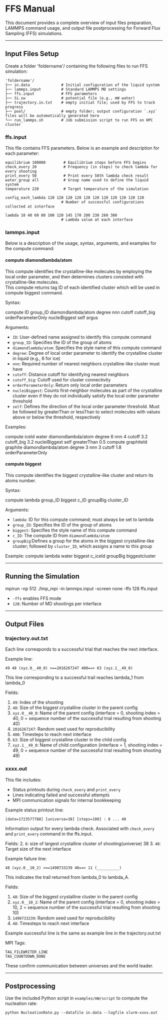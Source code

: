 # FFS Manual

This document provides a complete overview of input files preparation, LAMMPS command usage, and output file postprocessing for Forward Flux Sampling (FFS) simulations.

---

##  Input Files Setup

Create a folder 'foldername'/ containing the following files to run FFS simulation:

```
'foldername'/
├── in.data              # Initial configuration of the liquid system
├── lammps.input         # Standard LAMMPS MD settings
├── ffs.input            # FFS parameters
├── Si.sw                # potential file (e.g., mW water)
├── trajectory.in.txt    # empty initial file; used by FFS to track progress
├── pool/                # empty folder; output configuration `.xyz` files will be automatically generated here
└── run_lammps.sh        # Job submission script to run FFS on HPC cluster
```

###  ffs.input

This file contains FFS parameters. Below is an example and description for each parameter:

```
equilibrium 100000        # Equilibrium steps before FFS begins
check_every 20            # Frequency (in steps) to check lambda for every shooting
print_every 50            # Print every 50th lambda check result
water_group all           # Group name used to define the liquid system
temperature 220           # Target temperature of the simulation

config_each_lambda 120 120 120 120 120 120 120 120 120 120 120
                         # Number of successful configurations collected at interface

lambda 10 40 60 80 100 120 145 170 200 230 260 300
                         # Lambda value at each interface
```


### lammps.input

Below is a description of the usage, syntax, arguments, and examples for the compute command:

####  compute diamondlambda/atom

This compute identifies the crystalline-like molecules by employing the local order parameter, and then determines clusters consisted with crystalline-like molecules.  
This compute returns tag ID of each identified cluster which will be used in compute biggest command.

Syntax:

compute ID group_ID diamondlambda/atom degree nnn cutoff cutoff_big orderParameterOnly nucleiBiggest self argus


Arguments:
- `ID`: User-defined name assigned to identify this compute command
- `group_ID`: Specifies the ID of the group of atoms
- `diamondlambda/atom`: Specifies the style name of this compute command
- `degree`: Degree of local order parameter to identify the crystalline cluster in liquid (e.g., 6 for ice) 
- `nnn`: Required number of nearest neighbors crystalline-like cluster must have
- `cutoff`: Distance cutoff for identifying nearest neighbors
- `cutoff_big`: Cutoff used for cluster connectivity
- `orderParameterOnly`: Return only local order parameters
- `nucleiBiggest`: Counts first-neighbor molecules as part of the crystalline cluster even if they do not individually satisfy the local order parameter threshold
- `self`: Defines the direction of the local order parameter threshold. Must be followed by greaterThan or lessThan to select molecules with values above or below the threshold, respectively

Examples:

compute iceId water diamondlambda/atom degree 6 nnn 4 cutoff 3.2 cutoff_big 3.2 nucleiBiggest self greaterThan 0.5
compute graphiteId graphite diamondlambda/atom degree 3 nnn 3 cutoff 1.8 orderParameterOnly




####  compute biggest

This compute identifies the biggest crystalline-like cluster and return its atoms number.

Syntax:

compute lambda group_ID biggest c_ID groupBig cluster_ID


Arguments:
- `lambda`: ID for this compute command; must always be set to lambda
- `group_ID`: Specifies the ID of the group of atoms
- `biggest`: Specifies the style name of this compute command
- `c_ID`: The compute ID from `diamondlambda/atom`
- `groupBig`:Defines a group for the atoms in the biggest crystalline-like cluster; followed by `cluster_ID`, which assigns a name to this group

Example:
compute lambda water biggest c_iceId groupBig biggestcluster

---

## Running the Simulation


mpirun -np 512 ./lmp_mpi -in lammps.input -screen none -ffs 128 ffs.input

- `-ffs` enables FFS mode
- `128`: Number of MD shootings per interface

---


## Output Files

### trajectory.out.txt

Each line corresponds to a successful trial that reaches the next interface.

Example line:

```
49 48 (xyz.0__40_0) >==2016267247 400==> 63 (xyz.1__49_0)
```

This line corresponding to a successful trail reaches lambda_1 from lambda_0

Fields:
1. `49`: Index of the shooting
2. `48`: Size of the biggest crystalline cluster in the parent config
3. `xyz.0__40_0`: Name of the parent config (interface = 0, shooting index = 40, 0 = sequence number of the successful trial resulting from shooting 40)
4. `2016267247`: Random seed used for reproducibility
5. `400`: Timesteps to reach next interface
6. `63`: Size of biggest crystalline cluster in the child config
7. `xyz.1__49_0`: Name of child configuration (interface = 1, shooting index = 49, 0 = sequence number of the successful trial resulting from shooting 49)


### xxxx.out

This file includes:
- Status printouts during `check_every` and `print_every`
- Lines indicating failed and successful attempts
- MPI communication signals for internal bookkeeping

Example status printout line:

```
[date=1723577788] [universe=38] [steps=100] : 8 ... 40
```
Information output for every lambda check. Associated with `check_every` and `print_every` command in the ffs.input.

Fields:
2. `8`: size of largest crystalline cluster of shooting(universe) 38
3. `40`: Target size of the next interface



Example failure line:
```
48 (xyz.0__10_2) >==1490733239 40==> 11 (__________)
```
This indicates the trail returned from lambda_0 to lambda_A.

Fields:
1. `48`: Size of the biggest crystalline cluster in the parent config
2. `xyz.0__10_2`: Name of the parent config (interface = 0, shooting index = 10, 2 = sequence number of the successful trial resulting from shooting 10)
4. `1490733239`: Random seed used for reproducibility
5. `40`: Timesteps to reach next interface

Example successful line is the same as example line in the trajectory.out.txt



MPI Tags:
```
TAG_FILEWRITER_LINE
TAG_COUNTDOWN_DONE
```
These confirm communication between universes and the world leader.


---

## Postprocessing

Use the included Python script in `examples/mW/script` to compute the nucleation rate:
```
python NucleationRate.py --datafile in.data --logfile slurm-xxxx.out
```
